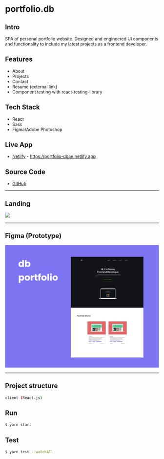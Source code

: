 # portfolio.db 

## Intro 
SPA of personal portfolio website. Designed and engineered UI components and functionality to include my latest projects as a frontend developer. 

## Features
- About
- Projects
- Contact
- Resume (external link)
- Component testing with react-testing-library

## Tech Stack 
- React
- Sass
- Figma/Adobe Photoshop 

## Live App 
- [Netlify](https://portfolio-dbae.netlify.app/) - https://portfolio-dbae.netlify.app

## Source Code 
- [GitHub](https://github.com/danveb/portfolio.db)

---
  
## Landing 

<img src="https://media.giphy.com/media/yhXtpxNdL2Bvo7QBx7/giphy.gif">

---

## Figma (Prototype)

<img src="./client/src/assets/prototype/Frame%201.png" alt="Figma design prototype">

---
## Project structure 

```sh
client (React.js)
```

## Run

```sh
$ yarn start
```

## Test
```sh
$ yarn test --watchAll
```
